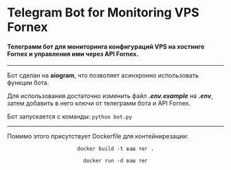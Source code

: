 # Telegram Bot for Monitoring VPS Fornex

<h4>Телеграмм бот для мониторинга конфигураций VPS на хостинге Fornex и управления ими через API Fornex.</h4>
<hr>
Бот сделан на <b>aiogram</b>, что позволяет асинхронно использовать функции бота.

Для использования достаточно изменить файл <b><i>.env.example</i></b> на <b><i>.env</i></b>, затем добавить в него ключи от телеграмм бота и API Fornex.

Бот запускается с команды:
<code>python bot.py</code>
<hr>

Помимо этого присутствует Dockerfile для контейнирезации:
<p style='text-align: center;'><code>docker build -t ваш тег .</code></p>
<p style="text-align: center;"><code>docker run -d ваш тег</code></p>